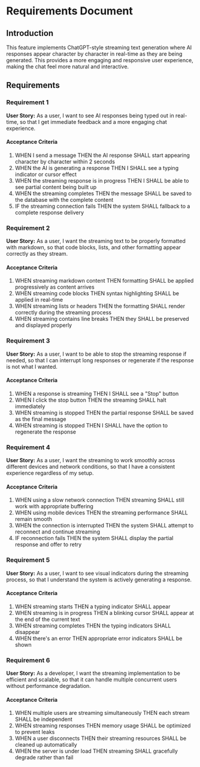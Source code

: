 # Requirements Document

## Introduction

This feature implements ChatGPT-style streaming text generation where AI responses appear character by character in real-time as they are being generated. This provides a more engaging and responsive user experience, making the chat feel more natural and interactive.

## Requirements

### Requirement 1

**User Story:** As a user, I want to see AI responses being typed out in real-time, so that I get immediate feedback and a more engaging chat experience.

#### Acceptance Criteria

1. WHEN I send a message THEN the AI response SHALL start appearing character by character within 2 seconds
2. WHEN the AI is generating a response THEN I SHALL see a typing indicator or cursor effect
3. WHEN the streaming response is in progress THEN I SHALL be able to see partial content being built up
4. WHEN the streaming completes THEN the message SHALL be saved to the database with the complete content
5. IF the streaming connection fails THEN the system SHALL fallback to a complete response delivery

### Requirement 2

**User Story:** As a user, I want the streaming text to be properly formatted with markdown, so that code blocks, lists, and other formatting appear correctly as they stream.

#### Acceptance Criteria

1. WHEN streaming markdown content THEN formatting SHALL be applied progressively as content arrives
2. WHEN streaming code blocks THEN syntax highlighting SHALL be applied in real-time
3. WHEN streaming lists or headers THEN the formatting SHALL render correctly during the streaming process
4. WHEN streaming contains line breaks THEN they SHALL be preserved and displayed properly

### Requirement 3

**User Story:** As a user, I want to be able to stop the streaming response if needed, so that I can interrupt long responses or regenerate if the response is not what I wanted.

#### Acceptance Criteria

1. WHEN a response is streaming THEN I SHALL see a "Stop" button
2. WHEN I click the stop button THEN the streaming SHALL halt immediately
3. WHEN streaming is stopped THEN the partial response SHALL be saved as the final message
4. WHEN streaming is stopped THEN I SHALL have the option to regenerate the response

### Requirement 4

**User Story:** As a user, I want the streaming to work smoothly across different devices and network conditions, so that I have a consistent experience regardless of my setup.

#### Acceptance Criteria

1. WHEN using a slow network connection THEN streaming SHALL still work with appropriate buffering
2. WHEN using mobile devices THEN the streaming performance SHALL remain smooth
3. WHEN the connection is interrupted THEN the system SHALL attempt to reconnect and continue streaming
4. IF reconnection fails THEN the system SHALL display the partial response and offer to retry

### Requirement 5

**User Story:** As a user, I want to see visual indicators during the streaming process, so that I understand the system is actively generating a response.

#### Acceptance Criteria

1. WHEN streaming starts THEN a typing indicator SHALL appear
2. WHEN streaming is in progress THEN a blinking cursor SHALL appear at the end of the current text
3. WHEN streaming completes THEN the typing indicators SHALL disappear
4. WHEN there's an error THEN appropriate error indicators SHALL be shown

### Requirement 6

**User Story:** As a developer, I want the streaming implementation to be efficient and scalable, so that it can handle multiple concurrent users without performance degradation.

#### Acceptance Criteria

1. WHEN multiple users are streaming simultaneously THEN each stream SHALL be independent
2. WHEN streaming responses THEN memory usage SHALL be optimized to prevent leaks
3. WHEN a user disconnects THEN their streaming resources SHALL be cleaned up automatically
4. WHEN the server is under load THEN streaming SHALL gracefully degrade rather than fail